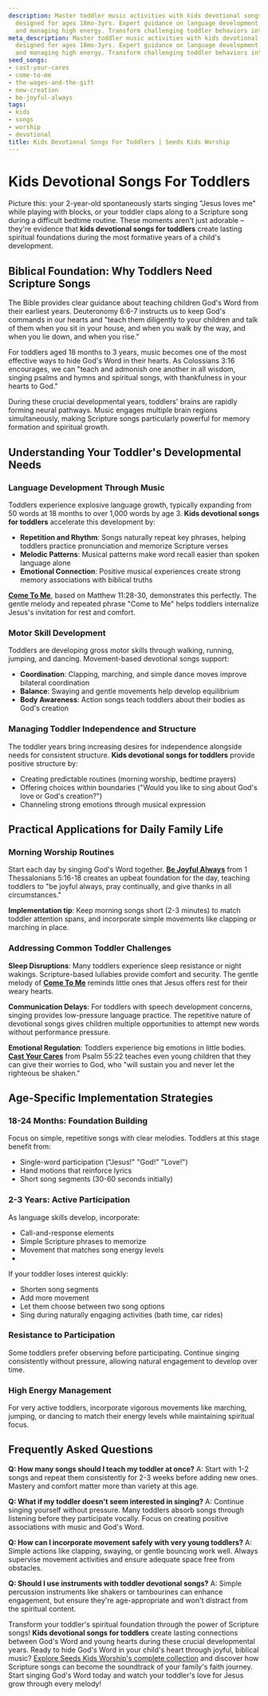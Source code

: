 ```yaml
---
description: Master toddler music activities with kids devotional songs for toddlers
  designed for ages 18mo-3yrs. Expert guidance on language development, motor skills,
  and managing high energy. Transform challenging toddler behaviors into joyful learning!
meta_description: Master toddler music activities with kids devotional songs for toddlers
  designed for ages 18mo-3yrs. Expert guidance on language development, motor skills,
  and managing high energy. Transform challenging toddler behaviors into joyful learning!
seed_songs:
- cast-your-cares
- come-to-me
- the-wages-and-the-gift
- new-creation
- be-joyful-always
tags:
- kids
- songs
- worship
- devotional
title: Kids Devotional Songs For Toddlers | Seeds Kids Worship
---
```

# Kids Devotional Songs For Toddlers

Picture this: your 2-year-old spontaneously starts singing "Jesus loves me" while playing with blocks, or your toddler claps along to a Scripture song during a difficult bedtime routine. These moments aren't just adorable – they're evidence that **kids devotional songs for toddlers** create lasting spiritual foundations during the most formative years of a child's development.

## Biblical Foundation: Why Toddlers Need Scripture Songs

The Bible provides clear guidance about teaching children God's Word from their earliest years. Deuteronomy 6:6-7 instructs us to keep God's commands in our hearts and "teach them diligently to your children and talk of them when you sit in your house, and when you walk by the way, and when you lie down, and when you rise."

For toddlers aged 18 months to 3 years, music becomes one of the most effective ways to hide God's Word in their hearts. As Colossians 3:16 encourages, we can "teach and admonish one another in all wisdom, singing psalms and hymns and spiritual songs, with thankfulness in your hearts to God."

During these crucial developmental years, toddlers' brains are rapidly forming neural pathways. Music engages multiple brain regions simultaneously, making Scripture songs particularly powerful for memory formation and spiritual growth.

## Understanding Your Toddler's Developmental Needs

### Language Development Through Music

Toddlers experience explosive language growth, typically expanding from 50 words at 18 months to over 1,000 words by age 3. **Kids devotional songs for toddlers** accelerate this development by:

- **Repetition and Rhythm**: Songs naturally repeat key phrases, helping toddlers practice pronunciation and memorize Scripture verses
- **Melodic Patterns**: Musical patterns make word recall easier than spoken language alone
- **Emotional Connection**: Positive musical experiences create strong memory associations with biblical truths

[**Come To Me**](https://seedskidsworship.com/product/when-you-lie-down-lullabies-scripture-songs/), based on Matthew 11:28-30, demonstrates this perfectly. The gentle melody and repeated phrase "Come to Me" helps toddlers internalize Jesus's invitation for rest and comfort.

### Motor Skill Development

Toddlers are developing gross motor skills through walking, running, jumping, and dancing. Movement-based devotional songs support:

- **Coordination**: Clapping, marching, and simple dance moves improve bilateral coordination
- **Balance**: Swaying and gentle movements help develop equilibrium
- **Body Awareness**: Action songs teach toddlers about their bodies as God's creation

### Managing Toddler Independence and Structure

The toddler years bring increasing desires for independence alongside needs for consistent structure. **Kids devotional songs for toddlers** provide positive structure by:

- Creating predictable routines (morning worship, bedtime prayers)
- Offering choices within boundaries ("Would you like to sing about God's love or God's creation?")
- Channeling strong emotions through musical expression

## Practical Applications for Daily Family Life

### Morning Worship Routines

Start each day by singing God's Word together. [**Be Joyful Always**](https://seedskidsworship.com/product/joyful-always-1-thessalonians-516-18/) from 1 Thessalonians 5:16-18 creates an upbeat foundation for the day, teaching toddlers to "be joyful always, pray continually, and give thanks in all circumstances."

**Implementation tip**: Keep morning songs short (2-3 minutes) to match toddler attention spans, and incorporate simple movements like clapping or marching in place.

### Addressing Common Toddler Challenges

**Sleep Disruptions**: Many toddlers experience sleep resistance or night wakings. Scripture-based lullabies provide comfort and security. The gentle melody of [**Come To Me**](https://seedskidsworship.com/product/when-you-lie-down-lullabies-scripture-songs/) reminds little ones that Jesus offers rest for their weary hearts.

**Communication Delays**: For toddlers with speech development concerns, singing provides low-pressure language practice. The repetitive nature of devotional songs gives children multiple opportunities to attempt new words without performance pressure.

**Emotional Regulation**: Toddlers experience big emotions in little bodies. [**Cast Your Cares**](https://seedskidsworship.com/product/the-power-of-encouragement/) from Psalm 55:22 teaches even young children that they can give their worries to God, who "will sustain you and never let the righteous be shaken."

## Age-Specific Implementation Strategies

### 18-24 Months: Foundation Building

Focus on simple, repetitive songs with clear melodies. Toddlers at this stage benefit from:
- Single-word participation ("Jesus!" "God!" "Love!")
- Hand motions that reinforce lyrics
- Short song segments (30-60 seconds initially)

### 2-3 Years: Active Participation

As language skills develop, incorporate:
- Call-and-response elements
- Simple Scripture phrases to memorize
- Movement that matches song energy levels
-

If your toddler loses interest quickly:
- Shorten song segments
- Add more movement
- Let them choose between two song options
- Sing during naturally engaging activities (bath time, car rides)

### Resistance to Participation

Some toddlers prefer observing before participating. Continue singing consistently without pressure, allowing natural engagement to develop over time.

### High Energy Management

For very active toddlers, incorporate vigorous movements like marching, jumping, or dancing to match their energy levels while maintaining spiritual focus.

## Frequently Asked Questions

**Q: How many songs should I teach my toddler at once?**
A: Start with 1-2 songs and repeat them consistently for 2-3 weeks before adding new ones. Mastery and comfort matter more than variety at this age.

**Q: What if my toddler doesn't seem interested in singing?**
A: Continue singing yourself without pressure. Many toddlers absorb songs through listening before they participate vocally. Focus on creating positive associations with music and God's Word.

**Q: How can I incorporate movement safely with very young toddlers?**
A: Simple actions like clapping, swaying, or gentle bouncing work well. Always supervise movement activities and ensure adequate space free from obstacles.

**Q: Should I use instruments with toddler devotional songs?**
A: Simple percussion instruments like shakers or tambourines can enhance engagement, but ensure they're age-appropriate and won't distract from the spiritual content.

Transform your toddler's spiritual foundation through the power of Scripture songs! **Kids devotional songs for toddlers** create lasting connections between God's Word and young hearts during these crucial developmental years. Ready to hide God's Word in your child's heart through joyful, biblical music? [Explore Seeds Kids Worship's complete collection](https://seedskidsworship.com/) and discover how Scripture songs can become the soundtrack of your family's faith journey. Start singing God's Word today and watch your toddler's love for Jesus grow through every melody!

<script type="application/ld+json">
{
  "@context": "https://schema.org",
  "@type": "Article",
  "headline": "Kids Devotional Songs For Toddlers",
  "author": {
    "@type": "Organization",
    "name": "Seeds Kids Worship"
  },
  "publisher": {
    "@type": "Organization",
    "name": "Seeds Kids Worship",
    "logo": {
      "@type": "ImageObject",
      "url": "https://seedskidsworship.com/logo.png"
    }
  },
  "datePublished": "2025-09-05T11:24:38.341122",
  "dateModified": "2025-09-05T11:24:38.341140",
  "description": "Master toddler music activities with kids devotional songs for toddlers designed for ages 18mo-3yrs. Expert guidance on language development, motor skills, and ",
  "mainEntityOfPage": {
    "@type": "WebPage",
    "@id": "https://seedskidsworship.com/activities/kids-devotional-songs-for-toddlers/"
  }
}
</script>

<script type="application/ld+json">
{
  "@context": "https://schema.org",
  "@type": "Product",
  "name": "Cast Your Cares",
  "description": "Comforting song teaching children to cast their cares on the Lord who will sustain them and never let the righteous be shaken",
  "url": "https://seedskidsworship.com/product/the-power-of-encouragement/",
  "brand": {
    "@type": "Brand",
    "name": "Seeds Kids Worship"
  },
  "category": "Children's Christian Music",
  "album": "The Power of Encouragement"
}
</script>

<script type="application/ld+json">
{
  "@context": "https://schema.org",
  "@type": "Product",
  "name": "Come To Me",
  "description": "Biblical lullaby based on Matthew 11:28-30 offering rest and comfort through God's Word. Creates peaceful atmosphere for bedtime worship reminding families that true rest comes from God alone. Part of Scripture-based lullaby collection.",
  "url": "https://seedskidsworship.com/product/when-you-lie-down-lullabies-scripture-songs/",
  "brand": {
    "@type": "Brand",
    "name": "Seeds Kids Worship"
  },
  "category": "Children's Christian Music",
  "album": "When You Lie Down: Lullabies…"
}
</script>

<script type="application/ld+json">
{
  "@context": "https://schema.org",
  "@type": "Product",
  "name": "The Wages And The Gift",
  "description": "Gospel song contrasting the wages of sin with God's gift of eternal life from Romans 3:23 and 6:23",
  "url": "
